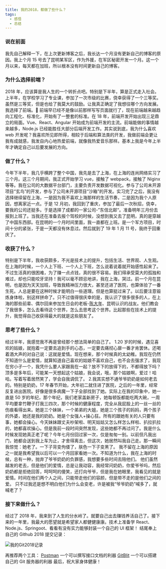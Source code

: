 ```yaml
---
title: 我的2018，都做了些什么？
tags:
  - 感悟
  - 总结
---
```


### 说在前面

我先自己解释一下，在上次更新博客之后，我长达一个月没有更新自己的博客的原因。我上个月 15 号去了昆明某军区，作为外援，在军区秘密开发一个月。这一个月以来，每天都在加班，所以根本没有时间更新自己的博客。

### 为什么选择前端？

2018 年，应该算是我人生的一个转折点吧。特别是下半年，算是正式走入社会。<!-- more -->
上半年，在学校学习了专业课，参加了一次市级的比赛，侥幸获得了一个三等奖。虽然是三等奖，但是也给了我莫大的鼓励。让我真正确定了我想往哪个方向发展。我选择了前端。 前端早已经不是像以前那样写写页面就行了，现在前端越来越趋向工程化、标准化，开始有了一整套的标准。在 18 年，前端开发开始出现三足鼎立的局面。Vue、React、Angular 开始成为前端开发的主流。前端能做的事情越来越多，Node.js 已经能胜任大部分后端开发工作。其实说到底，我为什么喜欢 web 开发呢？我喜欢所见即所得，相较于后端和算法类的开发，我做前端会更让我有成就感，我发自内心地热爱前端，就像我热爱音乐那样。基本上我是今年上半年才确定自己以后要发展的方向。

### 做了什么？

今年下半年，我几乎横跨了整个中国，我先是去了上海，在上海的连尚网络实习了三个月。这三个月期间，我正式开始学习 vue，接触了 webpack，接触了 Niginx 等等。我在公司的大数据平台部门，主要负责开发数据可视化。参与了公司未开源项目“玄鸟”的开发，参与了公司未开源项目“沙箱”的开发。实习完了之后，我没有选择继续留在上海，一是因为我不喜欢上海那样的生活节奏，二是因为我个人原因，想离家近一点。于是 12 月初，我回到了重庆，参加了最后一次秋招，侥幸，要我的公司还挺多。于是选择了成都的一家公司-”东信北邮“。准备明年三月份去报到上班了。当我还在准备去报个驾校的时候，没想到我又去了昆明，真的是穿越了中国东西部。在昆明的一个月时间里面，我一直都在上班。是一个军方项目，时间十分的紧张，于是一天都没有休息过。然后就到了 19 年 1 月 11 号，我终于回重庆了。

### 收获了什么？

特别是下半年，我收获颇多，不光是技术上的提升，包括生活、世界观、人生观。在上海的时候，一个人上下班、一个人上下班，怎么说着说着就开始感性起来了。不过生活真的很困难，为了赚一点点钱，真的很不容易。我们得承受莫大的孤独和难过，却也只能咬牙坚持！我可以毫不顾忌地讲，我在上海，哭过。前一个月在昆明，也是因为天天加班，导致我精神压力很大，甚至还进了医院，也算体验了一番生死。人总是要在这种时候才能明白一些道理。但是也算挺过来了。以后要注意锻炼身体啦，别这样拼命了。只不过值得很庆幸的是，我认识了很多很多的人，在上海的那些前辈、偶尔回来参加生日会的老板-[陈大年](https://baike.baidu.com/item/%E9%99%88%E5%A4%A7%E5%B9%B4/15497204?fr=aladdin)、昆明认识的战友。他们教会了我很多，怎么去看待这个世界，怎么去思考这个世界。比起那些在技术上的提升，我觉得自己收获得最大的就是这些朋友了。

### 思考了些什么？

经过半年，我感觉我不再是曾经那个想法简单的自己了。
1.20 岁的时候，遇见喜欢的姑娘，就抱着一定要去追到手的心态，一定要去痛彻心扉一番才肯罢休。还喝着酒大声的对自己说：这就是爱情。现在想来，那个时候真的太幼稚。我现在仍然不知道什么是爱情，就算知道自己喜欢的姑娘不喜欢自己，也不会去强求了，我现在穷小子一个，我凭什么要人家跟我在一起？放不下的放得下的，不都得放下吗？顶多是多年后，可能某一天想起这个姑娘，我会说，哦，那个姑娘啊，爱过！哈哈。写着写着居然笑了，学会自我调侃了。 2.我其实想不通爷爷奶奶是如何老去的。特别是奶奶，17 年春节开始，大年初二就住进了医院，之后的一年里，经常反复进出医院。好像是很多病魔一下子全部找到了她。实际上在我的印象中，她一直是 50 岁的年纪，那个年纪，我们老家盖新房子，她每顿饭都能吃两大碗，一周平均要拿竹鞭子打我三四次，那个时候的健康程度，完全从我屁股上的一丝一丝的伤痕看得出来。她是三个妹妹，一个弟弟的大姐，她是三个孩子的妈妈，两个孩子的外婆，她还是我的奶奶。她是个女强人+操心狂。所有的跟她有关的人只要有事，她都会操心。今天妹妹跟丈夫吵架啦、明天姑姑又怎么样怎么样啦、扒拉扒拉的，她都喜欢操心。但是我前一段时间突然发现，这些她都不再过问了。我是什么时候发现她真正老了呢？今年七月份回过家一次，仅是匆匆一别。以前但凡我出门，她都会送到我上车为止，才舍得离去，但这次，她居然叫我自己走。那一瞬间我惊觉：她老了。一下子背变佝偻了，肤色一下子变黑了。 我不留在上海的原因之一就是我希望我以后可以一个月回家看她一次。不知道为什么，我在上海的时候，总有一种，抛弃了爷爷奶奶的负罪感，我想要多些时间去陪他们。
他们虽然越发的老去，但是他们的爱情，总是让我动容，我经常问奶奶，你爱爷爷吗，然后奶奶都是拒绝回答，呵呵呵的傻笑，还打向爷爷，但是我在她眼里，我看见的就是爱情。时间在他们两个人之间，只能带走他们的容颜，但是带不走的是他们之间的爱。
只不过我还是想不明白他们为什么会变老，许是被我“爷爷奶奶”喊多了，就喊老了？

### 接下来做什么？

经过了 2018 年，我来到了人生的分水岭了。就要自己出去赚钱养活自己了。接下来的一年里，我最大的愿望就是希望家人都健健康康。技术上准备学 React、Node.js、Springoot、看看有没有实力能够封装一个自己的 UI 框架！
结尾奉上自己的 Github 2018 提交记录：

![我的Git2018记录](https://i.loli.net/2019/01/17/5c4093d3d7b70.png)

再推荐两个工具：
[Postman](https://www.getpostman.com/) 一个可以撰写接口文档的利器
[GitBlit](http://www.gitblit.com/) 一个可以搭建自己的 Git 服务器的利器
最后，祝大家身体健康！
